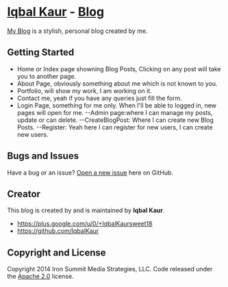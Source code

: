 # [Iqbal Kaur](http://iqbalkaur.azurewebsites.com/) - [Blog](http://iqbalkaur.azurewebsites.com/index.aspx/)

[My Blog](http://iqbalkaur.azurewebsites.com/index.aspx/) is a stylish, personal blog created by me.

## Getting Started

* Home or Index page showning Blog Posts, Clicking on any post will take you to another page.
* About Page, obviously something about me which is not known to you.
* Portfolio, will show my work, I am working on it.
* Contact me, yeah if you have any queries just fill the form.
* Login Page, something for me only. When I'll be able to logged in, new pages will open for me.
	--Admin page:where I can manage my posts, update or can delete.
	--CreateBlogPost: Where I can create new Blog Posts.
	--Register: Yeah here I can register for new users, I can create new users.

## Bugs and Issues

Have a bug or an issue? [Open a new issue](https://https://github.com/IqbalKaur/iqbalkaur/issues) here on GitHub.

## Creator

This blog is created by and is maintained by **Iqbal Kaur**.

* https://plus.google.com/u/0/+IqbalKaursweet18
* https://github.com/IqbalKaur

## Copyright and License

Copyright 2014 Iron Summit Media Strategies, LLC. Code released under the [Apache 2.0](https://github.com/IronSummitMedia/startbootstrap-clean-blog/blob/gh-pages/LICENSE) license.